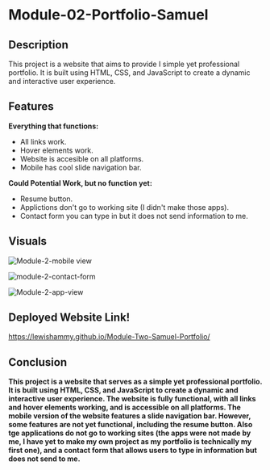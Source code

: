 # Module-02-Portfolio-Samuel

## Description

This project is a website that aims to provide I simple yet professional portfolio. It is built using HTML, CSS, and JavaScript to create a dynamic and interactive user experience. 

## Features

<strong>Everything that functions:</strong>
- All links work.
- Hover elements work.
- Website is accesible on all platforms.
- Mobile has cool slide navigation bar.

<strong>Could Potential Work, but no function yet:</strong>
- Resume button.
- Applictions don't go to working site (I didn't make those apps).
- Contact form you can type in but it does not send information to me.

## Visuals

![Module-2-mobile view](https://github.com/LewisHammy/Module-Two-Samuel-Portfolio/assets/136273659/1eaa3518-87f8-4cf2-95f1-e851e8bf2637)

![module-2-contact-form](https://github.com/LewisHammy/Module-Two-Samuel-Portfolio/assets/136273659/870add41-9c4c-40a6-9773-237a217e32f8)

![Module-2-app-view](https://github.com/LewisHammy/Module-Two-Samuel-Portfolio/assets/136273659/4f03791b-6dcd-4a44-a649-573ad1ed5d31)

## Deployed Website Link!

https://lewishammy.github.io/Module-Two-Samuel-Portfolio/

## Conclusion 

<strong>This project is a website that serves as a simple yet professional portfolio. It is built using HTML, CSS, and JavaScript to create a dynamic and interactive user experience. The website is fully functional, with all links and hover elements working, and is accessible on all platforms. The mobile version of the website features a slide navigation bar. However, some features are not yet functional, including the resume button. Also tge applications do not go to working sites (the apps were not made by me, I have yet to make my own project as my portfolio is technically  my first one), and a contact form that allows users to type in information but does not send to me.</strong>

